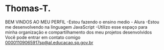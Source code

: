 # Thomas-T.
BEM VINDOS AO MEU PERFIL
-Estou fazendo o ensino medio - Alura
-Estou me desenvolvendo na linguagem JavaScript
-Utilizo esse espaço para minha organização e compartilhamento dos meu projetos desenvolvidos
Você pode entrar em contato comigo 
00001109065917sp@al.educacao.sp.gov.br
